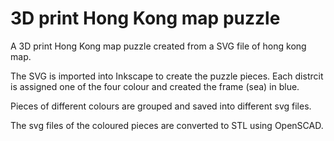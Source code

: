 # 3D print Hong Kong map puzzle

A 3D print Hong Kong map puzzle created from a SVG file of hong kong map.

The SVG is imported into Inkscape to create the puzzle pieces.
Each distrcit is assigned one of the four colour and created the frame (sea) in blue.

Pieces of different colours are grouped and saved into different svg files.

The svg files of the coloured pieces are converted to STL using OpenSCAD.
